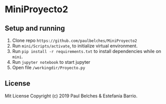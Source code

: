 # MiniProyecto2

## Setup and running

1. Clone repo `https://github.com/paulbelches/MiniProyecto2`<br />
2. Run `mini/Scripts/activate`, to initialize virtual environment.<br />
3. Run `pip install -r requirements.txt` to install dependencies while on `mini`.<br />
4. Run `jupyter notebook` to start jupyter <br />
5. Open file `/workingdir/Proyecto.py`

## License

Mit License Copyright (c) 2019 Paul Belches & Estefanía Barrio.
